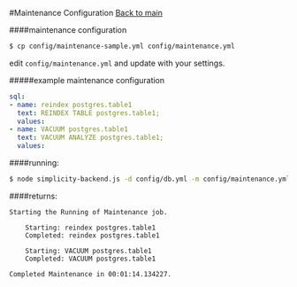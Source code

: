 #Maintenance Configuration
[Back to main](readme.md)

####maintenance configuration
```sh
$ cp config/maintenance-sample.yml config/maintenance.yml
```

edit `config/maintenance.yml` and update with your settings.

#####example maintenance configuration
```yaml
sql:
- name: reindex postgres.table1
  text: REINDEX TABLE postgres.table1;
  values:
- name: VACUUM postgres.table1
  text: VACUUM ANALYZE postgres.table1;
  values:
```

####running:

```sh
$ node simplicity-backend.js -d config/db.yml -m config/maintenance.yml
```

####returns:

```
Starting the Running of Maintenance job.

    Starting: reindex postgres.table1
    Completed: reindex postgres.table1

    Starting: VACUUM postgres.table1
    Completed: VACUUM postgres.table1

Completed Maintenance in 00:01:14.134227.
```
